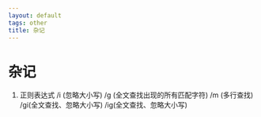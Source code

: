 ```yaml
---
layout: default
tags: other 
title: 杂记
---
```


# 杂记 #

1. 正则表达式
/i (忽略大小写)
/g (全文查找出现的所有匹配字符)
/m (多行查找)
/gi(全文查找、忽略大小写)
/ig(全文查找、忽略大小写)

